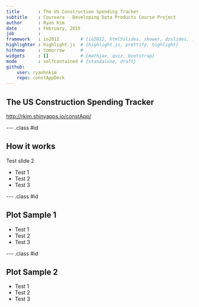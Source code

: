 ```yaml
---
title       : The US Construction Spending Tracker
subtitle    : Coursera - Developing Data Products Course Project
author      : Ryan Kim
date        : February, 2015
job         : 
framework   : io2012        # {io2012, html5slides, shower, dzslides, ...}
highlighter : highlight.js  # {highlight.js, prettify, highlight}
hitheme     : tomorrow      # 
widgets     : []            # {mathjax, quiz, bootstrap}
mode        : selfcontained # {standalone, draft}
github:
    user: ryanhnkim
    repo: constAppDeck
---
```


## The US Construction Spending Tracker



http://rkim.shinyapps.io/constApp/



--- .class #id 

## How it works

Test slide 2

* Test 1
* Test 2
* Test 3

--- .class #id 

## Plot Sample 1
* Test 1
* Test 2
* Test 3

--- .class #id 

## Plot Sample 2
* Test 1
* Test 2
* Test 3

